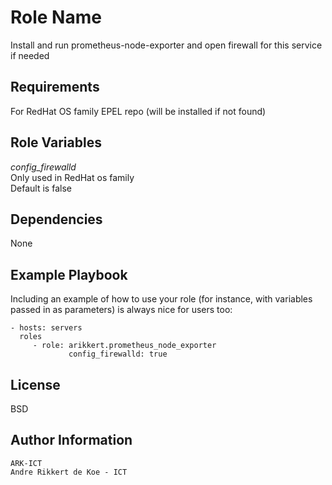Role Name
=========

Install and run prometheus-node-exporter and open firewall for this service if needed

Requirements
------------

For RedHat OS family
EPEL repo (will be installed if not found)

Role Variables
--------------

*config_firewalld* \
Only used in RedHat os family \
Default is false

Dependencies
------------

None

Example Playbook
----------------

Including an example of how to use your role (for instance, with variables passed in as parameters) is always nice for users too:

    - hosts: servers
      roles
         - role: arikkert.prometheus_node_exporter
                 config_firewalld: true

License
-------

BSD

Author Information
------------------

    ARK-ICT
    Andre Rikkert de Koe - ICT
